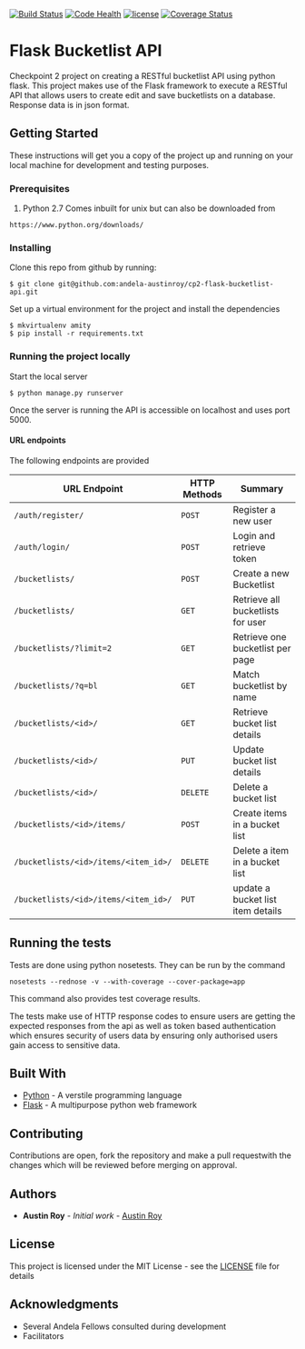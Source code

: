 [![Build Status](https://travis-ci.org/andela-austinroy/cp2-flask-bucketlist-api.svg?branch=develop)](https://travis-ci.org/andela-austinroy/cp2-flask-bucketlist-api) [![Code Health](https://landscape.io/github/andela-austinroy/cp2-flask-bucketlist-api/develop/landscape.svg?style=flat)](https://landscape.io/github/andela-austinroy/cp2-flask-bucketlist-api/develop) [![license](https://img.shields.io/github/license/andela-austinroy/cp2-flask-bucketlist-api.svg)]() [![Coverage Status](https://coveralls.io/repos/github/andela-austinroy/cp2-flask-bucketlist-api/badge.svg?branch=develop)](https://coveralls.io/github/andela-austinroy/cp2-flask-bucketlist-api?branch=develop)

# Flask Bucketlist API

Checkpoint 2 project on creating a RESTful bucketlist API using python flask. This project makes use of the Flask framework to execute a RESTful API that allows users to create edit and save bucketlists on a database. Response data is in json format.

## Getting Started

These instructions will get you a copy of the project up and running on your local machine for development and testing purposes.

### Prerequisites

1. Python 2.7
Comes inbuilt for unix but can also be downloaded from

```
https://www.python.org/downloads/
```

### Installing

Clone this repo from github by running:

```
$ git clone git@github.com:andela-austinroy/cp2-flask-bucketlist-api.git
```

Set up a virtual environment for the project and install the dependencies

```
$ mkvirtualenv amity
$ pip install -r requirements.txt
```
### Running the project locally
Start the local server

```
$ python manage.py runserver
```

Once the server is running the API is accessible on localhost and uses port 5000.

#### URL endpoints

The following endpoints are provided 

|URL Endpoint| HTTP Methods | Summary |
| -------- | ------------- | --------- |
| `/auth/register/` | `POST`  | Register a new user|
|  `/auth/login/` | `POST` | Login and retrieve token|
| `/bucketlists/` | `POST` | Create a new Bucketlist |
| `/bucketlists/` | `GET` | Retrieve all bucketlists for user |
| `/bucketlists/?limit=2` | `GET` | Retrieve one bucketlist per page |
| `/bucketlists/?q=bl` | `GET` | Match bucketlist by name |
| `/bucketlists/<id>/` | `GET` |  Retrieve bucket list details |
| `/bucketlists/<id>/` | `PUT` | Update bucket list details |
| `/bucketlists/<id>/` | `DELETE` | Delete a bucket list |
| `/bucketlists/<id>/items/` | `POST` |  Create items in a bucket list |
| `/bucketlists/<id>/items/<item_id>/` | `DELETE`| Delete a item in a bucket list|
| `/bucketlists/<id>/items/<item_id>/` | `PUT`| update a bucket list item details|



## Running the tests

Tests are done using python nosetests. They can be run by the command

```
nosetests --rednose -v --with-coverage --cover-package=app
```
This command also provides test coverage results.

The tests make use of HTTP response codes to ensure users are getting the expected responses from the api as well as token based authentication which ensures security of users data by ensuring only authorised users gain access to sensitive data.


## Built With

* [Python](http://www.python.org) - A verstile programming language
* [Flask](http://flask.pocoo.org/) - A multipurpose python web framework

## Contributing

Contributions are open, fork the repository and make a pull requestwith the changes which will be reviewed before merging on approval.

## Authors

* **Austin Roy** - *Initial work* - [Austin Roy](https://github.com/andela-austinroy)


## License

This project is licensed under the MIT License - see the [LICENSE](LICENSE) file for details

## Acknowledgments

* Several Andela Fellows consulted during development
* Facilitators

